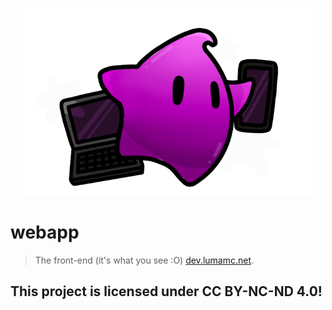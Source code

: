 <p align="center">
  <a href="https://lumamc.net">
    <img src="https://github.com/LumaLibre/artwork/blob/master/web/CrossplatformLuma.png?raw=true" alt="Luma" width="" height="300">
  </a>
</p>

# webapp

> The front-end (it's what you see :O) [dev.lumamc.net](https://dev.lumamc.net).

## This project is licensed under CC BY-NC-ND 4.0!
